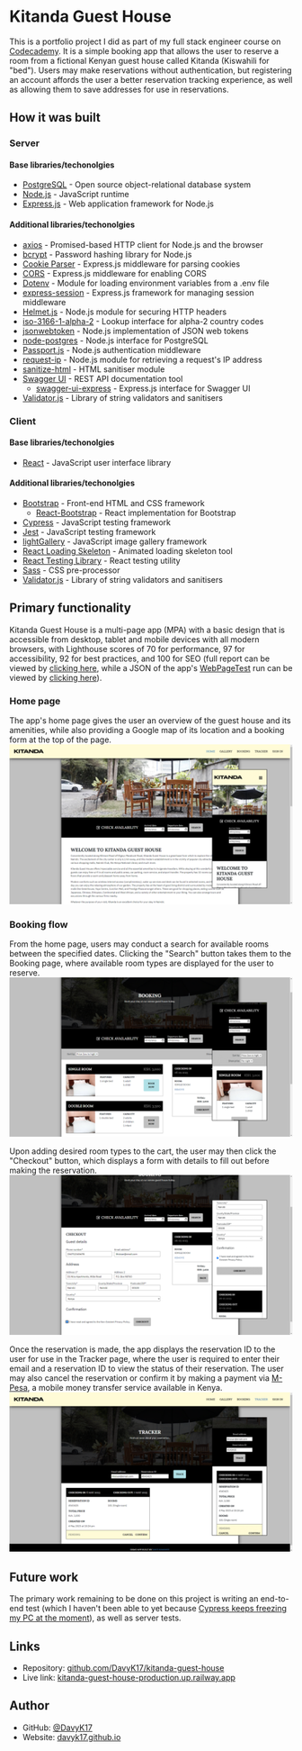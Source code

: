 # Kitanda Guest House

This is a portfolio project I did as part of my full stack engineer course on [Codecademy](https://codecademy.com). It is a simple booking app that allows the user to reserve a room from a fictional Kenyan guest house called Kitanda (Kiswahili for "bed"). Users may make reservations without authentication, but registering an account affords the user a better reservation tracking experience, as well as allowing them to save addresses for use in reservations.

## How it was built
### Server
#### Base libraries/techonolgies
- [PostgreSQL](https://www.postgresql.org/) - Open source object-relational database system
- [Node.js](https://nodejs.org/) - JavaScript runtime
- [Express.js](https://expressjs.com/) - Web application framework for Node.js

#### Additional libraries/techonolgies
- [axios](https://axios-http.com/) - Promised-based HTTP client for Node.js and the browser
- [bcrypt](https://www.npmjs.com/package/bcrypt) - Password hashing library for Node.js
- [Cookie Parser](http://expressjs.com/en/resources/middleware/cookie-parser.html) - Express.js middleware for parsing cookies
- [CORS](https://github.com/expressjs/cors) - Express.js middleware for enabling CORS
- [Dotenv](https://github.com/motdotla/dotenv) - Module for loading environment variables from a .env file
- [express-session](https://expressjs.com/en/resources/middleware/session.html) - Express.js framework for managing session middleware 
- [Helmet.js](https://helmetjs.github.io/) - Node.js module for securing HTTP headers
- [iso-3166-1-alpha-2](https://www.npmjs.com/package/iso-3166-1-alpha-2) - Lookup interface for alpha-2 country codes
- [jsonwebtoken](https://www.npmjs.com/package/jsonwebtoken) - Node.js implementation of JSON web tokens
- [node-postgres](https://node-postgres.com/) - Node.js interface for PostgreSQL
- [Passport.js](https://www.passportjs.org/) - Node.js authentication middleware
- [request-ip](https://www.npmjs.com/package/request-ip) - Node.js module for retrieving a request's IP address
- [sanitize-html](https://www.npmjs.com/package/sanitize-html) - HTML sanitiser module
- [Swagger UI](https://swagger.io/tools/swagger-ui/) - REST API documentation tool
  - [swagger-ui-express](https://www.npmjs.com/package/swagger-ui-express) - Express.js interface for Swagger UI  
- [Validator.js](https://github.com/validatorjs/validator.js) - Library of string validators and sanitisers


### Client
#### Base libraries/techonolgies
- [React](https://reactjs.org/) - JavaScript user interface library

#### Additional libraries/techonolgies
- [Bootstrap](https://getbootstrap.com/) - Front-end HTML and CSS framework
  - [React-Bootstrap](https://react-bootstrap.github.io/) - React implementation for Bootstrap
- [Cypress](https://www.cypress.io/) - JavaScript testing framework
- [Jest](https://jestjs.io/) - JavaScript testing framework
- [lightGallery](https://www.lightgalleryjs.com/) - JavaScript image gallery framework
- [React Loading Skeleton](https://www.npmjs.com/package/react-loading-skeleton) - Animated loading skeleton tool
- [React Testing Library](https://testing-library.com/docs/react-testing-library/intro/) - React testing utility
- [Sass](https://github.com/sass/dart-sass) - CSS pre-processor
- [Validator.js](https://github.com/validatorjs/validator.js) - Library of string validators and sanitisers

## Primary functionality
Kitanda Guest House is a multi-page app (MPA) with a basic design that is accessible from desktop, tablet and mobile devices with all modern browsers, with Lighthouse scores of 70 for performance, 97 for accessibility, 92 for best practices, and 100 for SEO (full report can be viewed by [clicking here](./readme/wpt-lighthouse.pdf), while a JSON of the app's [WebPageTest](https://www.webpagetest.org/) run can be viewed by [clicking here](./readme/wpt-result.json)).

### Home page
The app's home page gives the user an overview of the guest house and its amenities, while also providing a Google map of its location and a booking form at the top of the page.
![Home page](./readme/screenshots/screenshot-home.png)

### Booking flow
From the home page, users may conduct a search for available rooms between the specified dates. Clicking the "Search" button takes them to the Booking page, where available room types are displayed for the user to reserve.
![Booking page](./readme/screenshots/screenshot-booking.png)

Upon adding desired room types to the cart, the user may then click the "Checkout" button, which displays a form with details to fill out before making the reservation.
![Checkout page](./readme/screenshots/screenshot-checkout.png)

Once the reservation is made, the app displays the reservation ID to the user for use in the Tracker page, where the user is required to enter their email and a reservation ID to view the status of their reservation. The user may also cancel the reservation or confirm it by making a payment via [M-Pesa](https://www.safaricom.co.ke/personal/m-pesa), a mobile money transfer service available in Kenya.
![Tracker page](./readme//screenshots/screenshot-tracker.png)

## Future work
The primary work remaining to be done on this project is writing an end-to-end test (which I haven't been able to yet because [Cypress keeps freezing my PC at the moment](https://github.com/cypress-io/cypress/issues/26583)), as well as server tests.

## Links
- Repository: [github.com/DavyK17/kitanda-guest-house](https://github.com/DavyK17/kibandaski)
- Live link: [kitanda-guest-house-production.up.railway.app](https://kitanda-guest-house-production.up.railway.app/)

## Author
- GitHub: [@DavyK17](https://github.com/DavyK17)
- Website: [davyk17.github.io](https://davyk17.github.io)
